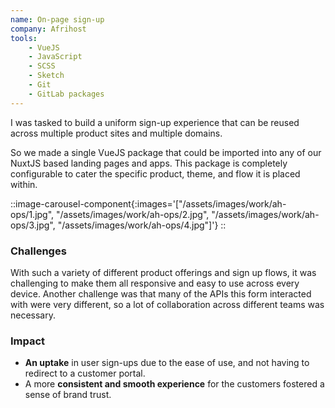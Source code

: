 ```yaml
---
name: On-page sign-up
company: Afrihost
tools:
    - VueJS
    - JavaScript
    - SCSS
    - Sketch
    - Git
    - GitLab packages 
---
```

I was tasked to build a uniform sign-up experience that can be reused across multiple product sites and multiple domains.

So we made a single VueJS package that could be imported into any of our NuxtJS based landing pages and apps. This package is completely configurable to cater the specific product, theme, and flow it is placed within.

::image-carousel-component{:images='["/assets/images/work/ah-ops/1.jpg", "/assets/images/work/ah-ops/2.jpg", "/assets/images/work/ah-ops/3.jpg", "/assets/images/work/ah-ops/4.jpg"]'}
::

### Challenges
With such a variety of different product offerings and sign up flows, it was challenging to make them all responsive and easy to use across every device. Another challenge was that many of the APIs this form interacted with were very different, so a lot of collaboration across different teams was necessary.

### Impact
- **An uptake** in user sign-ups due to the ease of use, and not having to redirect to a customer portal. 
- A more **consistent and smooth experience** for the customers fostered a sense of brand trust.